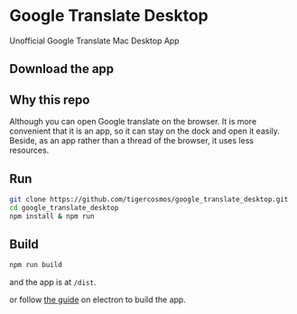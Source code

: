 # Google Translate Desktop

Unofficial Google Translate Mac Desktop App

## Download the app

## Why this repo

Although you can open Google translate on the browser. It is more convenient that it is an app, so it can stay on the dock and open it easily. Beside, as an app rather than a thread of the browser, it uses less resources.

## Run

```sh
git clone https://github.com/tigercosmos/google_translate_desktop.git
cd google_translate_desktop
npm install & npm run
```

## Build

```sh
npm run build
```

and the app is at `/dist`.

or follow [the guide](https://electronjs.org/docs/tutorial/application-distribution) on electron to build the app.